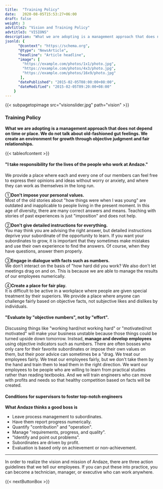 ```yaml
---
title:  "Training Policy"
date:   2020-08-05T15:53:27+06:00
draft: false
weight: 3
advtitle2: "Vision and Training Policy"
advtitle3: "VISIONS"
description: "What we are adopting is a management approach that does not depend on time or place. We do not talk about old-fashioned gut feelings. We create an environment for growth through objective judgment and fair relationships."
jsonld: {
      "@context": "https://schema.org",
      "@type": "NewsArticle",
      "headline": "Article headline",
      "image": [
        "https://example.com/photos/1x1/photo.jpg",
        "https://example.com/photos/4x3/photo.jpg",
        "https://example.com/photos/16x9/photo.jpg"
       ],
      "datePublished": "2015-02-05T08:00:00+08:00",
      "dateModified": "2015-02-05T09:20:00+08:00"
    }
---
```

{{< subpagetopimage src="visionslider.jpg" path="vision" >}}

### Training Policy

**What we are adopting is a management approach that does not depend on time or place. We do not talk about old-fashioned gut feelings. We create an environment for growth through objective judgment and fair relationships.**

{{< tableofcontent >}}

#### "I take responsibility for the lives of the people who work at Andaze."

We provide a place where each and every one of our members can feel free to express their opinions and ideas without worry or anxiety, and where they can work as themselves in the long run. 

①**Don't impose your personal values.**  
Most of the old stories about "how things were when I was young" are outdated and inapplicable to people living in the present moment. In this age of diversity, there are many correct answers and means. Teaching with stories of past experiences is just "imposition" and does not help.

②**Don't give detailed instructions for everything.**  
You may think you are advising the right answer, but detailed instructions deprive your subordinate of the opportunity to learn. If you want your subordinates to grow, it is important that they sometimes make mistakes and use their own experience to find the answers. Of course, when they have questions, answer them properly.

③**Engage in dialogue with facts such as numbers.**  
We don't interact on the basis of "how hard did you work? We also don't let meetings drag on and on. This is because we are able to manage the results of our employees numerically.

④**Create a place for fair play.**  
It is difficult to be active in a workplace where people are given special treatment by their superiors. We provide a place where anyone can challenge fairly based on objective facts, not subjective likes and dislikes by individuals.

#### "Evaluate by "objective numbers", not by "effort".

Discussing things like "working hard/not working hard" or "motivated/not motivated" will make your business unstable because those things could be turned upside down tomorrow. Instead, **manage and develop employees** using objective indicators such as numbers. There are often bosses who only care for their favorite subordinates or impose their own values on them, but their poor advice can sometimes be a "drag. We treat our employees fairly. We treat our employees fairly, but we don't take them by the hand and train them to lead them in the right direction. We want our employees to be people who are willing to learn from practical studies rather than reading textbooks. And we will train engineers who can move with profits and needs so that healthy competition based on facts will be created.

#### Conditions for supervisors to foster top-notch engineers

**What Andaze thinks a good boss is**  
- Leave process management to subordinates.  
- Have them report progress numerically.  
- Quantify "contribution" and "operation".  
- Manage "requirements, progress, and quality".  
- "Identify and point out problems".  
- Subordinates are driven by profit.  
- Evaluation is based only on achievement or non-achievement.  

---

In order to realize the vision and mission of Andaze, there are three action guidelines that we tell our employees. If you can put these into practice, you can become a technician, manager, or executive who can work anywhere.

{{< nextButtonBox >}}
